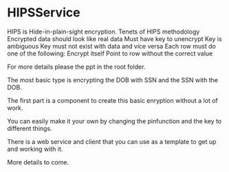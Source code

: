 HIPSService
===========
HIPS is Hide-in-plain-sight encryption. 
Tenets of HIPS methodology
Encrypted data should look like real data
Must have key to unencrypt
Key is ambiguous
Key must not exist with data and vice versa
Each row must do one of the following:
Encrypt itself
Point to row without the correct value

For more details please the ppt in the root folder.

The most basic type is encrypting the DOB with SSN and the SSN with the DOB.

The first part is a component to create this basic enryption without a lot of work.

You can easily make it your own by changing the pinfunction and the key to different things.

There is a web service and client that you can use as a template to get up and working with it.

More details to come.
